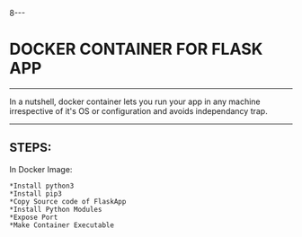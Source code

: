 8---
# DOCKER CONTAINER FOR FLASK APP
---

In a nutshell, docker container lets you run your app in any machine irrespective of it's OS or configuration and avoids independancy trap.

---
## STEPS:

In Docker Image:

    *Install python3
    *Install pip3
    *Copy Source code of FlaskApp
    *Install Python Modules
    *Expose Port
    *Make Container Executable
